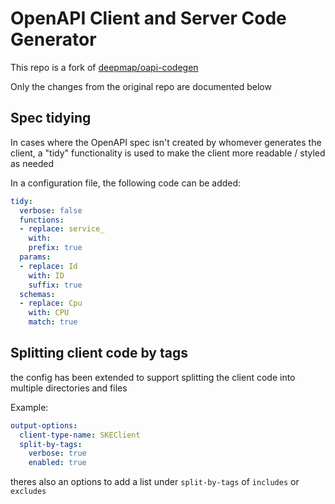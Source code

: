 # OpenAPI Client and Server Code Generator

This repo is a fork of [deepmap/oapi-codegen](https://github.com/deepmap/oapi-codegen)

Only the changes from the original repo are documented below

## Spec tidying

In cases where the OpenAPI spec isn't created by whomever generates the client, a "tidy" functionality is used to make the client more readable / styled as needed

In a configuration file, the following code can be added:

```yaml
tidy:
  verbose: false
  functions:
  - replace: service_
    with: 
    prefix: true
  params:
  - replace: Id
    with: ID
    suffix: true
  schemas:
  - replace: Cpu
    with: CPU
    match: true

```

## Splitting client code by tags

the config has been extended to support splitting the client code into multiple directories and files

Example:

```yaml
output-options:
  client-type-name: SKEClient
  split-by-tags:
    verbose: true
    enabled: true
```

theres also an options to add a list under `split-by-tags` of `includes` or `excludes`
